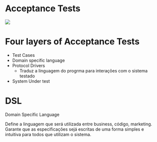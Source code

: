 # Acceptance Tests

![](acceptance_test_goals.png)

# Four layers of Acceptance Tests

- Test Cases
- Domain specific language
- Protocol Drivers
  - Traduz a linguagem do progrma para interações com o sistema testado
- System Under test


# DSL

Domain Specific Language

Define a linguagem que será utilizada entre business, código, marketing. Garante que as especificações sejá escritas de uma forma simples e intuitiva para todos que utilizam o sistema.